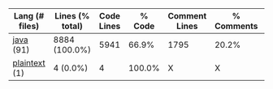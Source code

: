 |Lang (# files)|Lines (% total)|Code Lines|% Code|Comment Lines|% Comments|Blank Lines|% Blank|
| --- | --- | --- | --- | --- | --- | --- | --- |
|[java](https://github.com/FRCTeam5199/Robot-Code-2021/tree/souper-secret-contraband/Statistics/java/LinesDescending.md) (91)|8884 (100.0%)|5941|66.9%|1795|20.2%|1148|12.9%|
|[plaintext](https://github.com/FRCTeam5199/Robot-Code-2021/tree/souper-secret-contraband/Statistics/plaintext/LinesDescending.md) (1)|4 (0.0%)|4|100.0%|X|X|0|0.0%|